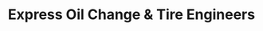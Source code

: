 ---
title: "Express Oil Change & Tire Engineers"
url: /carrollton/express-oil-change-und-tire-engineers-central-high-road/
shop: Reifen
---
